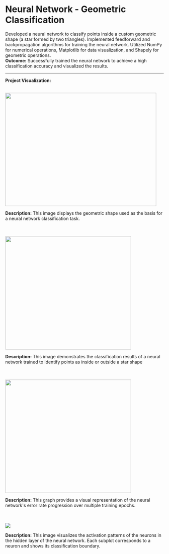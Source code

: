 # Neural Network - Geometric Classification
Developed a neural network to classify points inside a custom geometric shape (a star formed by two triangles). Implemented feedforward and backpropagation algorithms for training the neural network. Utilized NumPy for numerical operations, Matplotlib for data visualization, and Shapely for geometric operations.
<br>
**Outcome:** Successfully trained the neural network to achieve a high classification accuracy and visualized the results.
_________________________________________________________________________________________

**Project Visualization:**

<br>

<img src="https://github.com/IMP4U/NeuralNetwork_FF-BP/assets/116965072/e9adf500-84a3-41f6-8ce3-2975d3eaf894" width="480" height="360" />

__Description:__
This image displays the geometric shape used as the basis for a neural network classification task. 
<br><br><br>



<img src="https://github.com/IMP4U/NeuralNetwork_FF-BP/assets/116965072/b9e10364-b931-4a96-9cd1-593adb868da4" width="400" height="360" />

__Description:__
This image demonstrates the classification results of a neural network trained to identify points as inside or outside a star shape
<br><br><br>



<img src="https://github.com/IMP4U/NeuralNetwork_FF-BP/assets/116965072/e250bfe5-5b98-4b61-8966-39db7270a992" width="400" height="360" />

__Description:__
This  graph provides a visual representation of the neural network's error rate progression over multiple training epochs.
<br><br><br>



<img src="https://github.com/IMP4U/NeuralNetwork_FF-BP/assets/116965072/1d4f8a4b-b600-46c3-b1b7-4e3559ec4a67" />

__Description:__
This image visualizes the activation patterns of the neurons in the hidden layer of the neural network. Each subplot corresponds to a neuron and shows its classification boundary.
<br><br><br>





